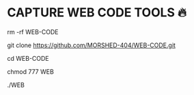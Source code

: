 # CAPTURE WEB CODE TOOLS 🔥 

rm -rf WEB-CODE

git clone https://github.com/MORSHED-404/WEB-CODE.git

cd WEB-CODE

chmod 777 WEB

./WEB
